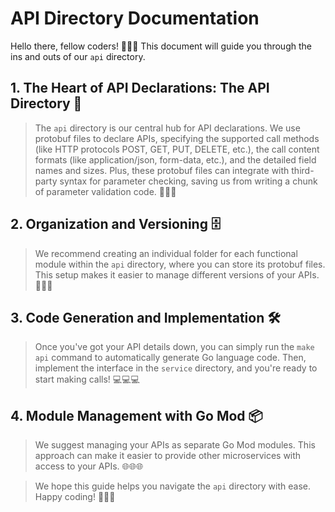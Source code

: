 # API Directory Documentation

Hello there, fellow coders! 🙌🙌🙌 This document will guide you through the ins and outs of our `api` directory.

## 1. The Heart of API Declarations: The API Directory 💖

> The `api` directory is our central hub for API declarations. We use protobuf files to declare APIs, specifying the supported call methods (like HTTP protocols POST, GET, PUT, DELETE, etc.), the call content formats (like application/json, form-data, etc.), and the detailed field names and sizes. Plus, these protobuf files can integrate with third-party syntax for parameter checking, saving us from writing a chunk of parameter validation code. 🎉🎉🎉

## 2. Organization and Versioning 🗄

> We recommend creating an individual folder for each functional module within the `api` directory, where you can store its protobuf files. This setup makes it easier to manage different versions of your APIs. 🚀🚀🚀

## 3. Code Generation and Implementation 🛠

> Once you've got your API details down, you can simply run the `make api` command to automatically generate Go language code. Then, implement the interface in the `service` directory, and you're ready to start making calls! 💻💻💻

## 4. Module Management with Go Mod 📦

> We suggest managing your APIs as separate Go Mod modules. This approach can make it easier to provide other microservices with access to your APIs. 🌐🌐🌐

> We hope this guide helps you navigate the `api` directory with ease. Happy coding! 🎈🎈🎈